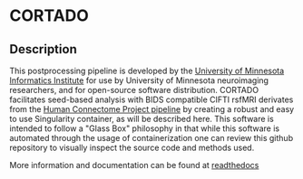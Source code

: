 # CORTADO

## Description 
This postprocessing pipeline is developed by the [University of Minnesota Informatics Institute](https://research.umn.edu/units/umii) for use by University of Minnesota neuroimaging researchers, and for open-source software distribution. CORTADO facilitates seed-based analysis with BIDS compatible CIFTI rsfMRI derivates from the [Human Connectome Project pipeline](https://github.com/Washington-University/Pipelines) by creating a robust and easy to use Singularity container, as will be described here. This software is intended to follow a "Glass Box" philosophy in that while this software is automated through the usage of containerization one can review this github repository to visually inspect the source code and methods used. 

More information and documentation can be found at [readthedocs](https://cortado.readthedocs.io)

